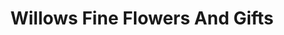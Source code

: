 ---
title: "Willows Fine Flowers And Gifts"
url: /york-county/willows-fine-flowers-and-gifts/
shop: florist
---